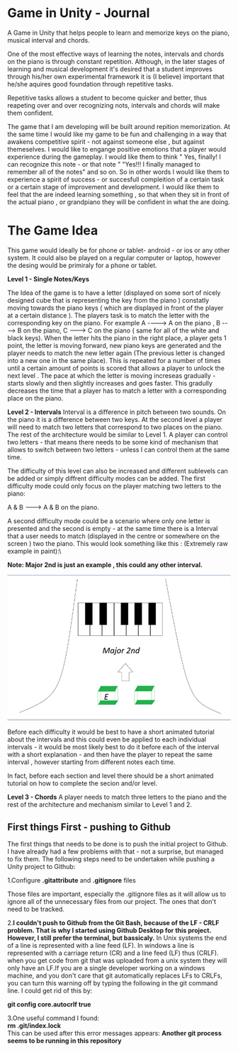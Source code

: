 # Game in Unity - Journal 

A Game in Unity that helps people to learn and memorize keys on the piano, musical interval and chords. 

One of the most effective ways of learning the notes, intervals and chords on the piano is through constant repetition. Although, in the later stages of learning and musical development it's desired that a student improves through his/her own experimental framework it is (I believe) important that he/she aquires good foundation through repetitive tasks.

Repetitive tasks allows a student to become quicker and better, thus reapeting over and over recognizing nots, intervals and chords will make them confident. 

The game that I am developing will be built around repition memorization. At the same time I would like my game to be fun and challenging in a way that awakens competitive spirit - not against someone else , but against themeselves. I would like to engange positive emotions that a player would experience during the gameplay. I would like them to think " Yes, finally! I can recognize this note - or that note " "Yes!!! I finally managed to remember all of the notes" and so on. So in other words I would like them to experience a spirit of success - or succesfull compleition of a certain task or a certain stage of improvement and development. I would like them to feel that the are indeed learning something , so that when they sit in front of the actual piano , or grandpiano they will be confident in what the are doing.

# The Game Idea

This game would ideally be for  phone or tablet- android - or ios or any other system. It could also be played on a regular computer or laptop, however the desing would be primiraly for a phone or tablet. 

**Level 1 - Single Notes/Keys**

The Idea of the game is to have a letter (displayed on some sort of nicely designed cube that is representing the key from the piano ) constatly moving towards the piano keys  ( which are displayed in front of the player at a certain distance ). The players task is to match the letter with the corresponding key on the piano. For example A ----> A on the piano , B ----> B on the piano, C ---> C on the piano ( same for all of the white and black keys). When the letter hits the piano in the right place, a player gets 1 point, the letter is moving forward, new piano keys are generated and the player needs to match the new letter again (The previous letter is changed into a new one in the same place). This is repeated for a number of times until a certain amount of points is scored that allows a player to unlock the next level . The pace at which the letter is moving increseas gradually - starts slowly and then slightly increases and goes faster. This gradully  decreases the time that a player has to match a letter with a corresponding place on the piano.

**Level 2 - Intervals**
Interval is a difference in pitch between two sounds. On the piano it is a difference between two keys. 
At the second level a player will need to match two letters that correspond to two places on the piano. The rest of the architecture would be similar to Level 1. A player can control two letters - that means there needs to be some kind of mechanism that allows to switch between two letters - unless I can control them at the same time. 

The difficulty of this level can also be increased and different sublevels can be added or simply diffrent difficulty modes can be added. The first difficulty mode could only focus on the player matching two letters to the piano: 

A & B ---> A & B on the piano.

A second difficulty mode could be a scenario where only one letter is presented and the second is empty - at the same time there is a Interval that a user needs to match (displayed in the centre or somewhere on the screen ) two the piano. This would look something like this : (Extremely raw example in paint):\

**Note: Major 2nd is just an example , this could any other interval.**

![](Images/Level2.png)




Before each difficulty it would be best to have a short animated tutorial about the intervals and this could even be applied to each individual intervals - it would be most likely best to do it before each of the interval with a short explanation - and then have the player to repeat the same interval , however starting from different notes each time. 

In fact, before each section and level there should be a short animated tutorial on how to complete the secion and/or level. 




**Level 3 - Chords**
A player needs to match three letters to the piano and the rest of the architecture and mechanism similar to Level 1 and 2. 



## First things First - pushing to Github 
The first things that needs to be done is to push the initial project to Github. I have already had a few problems with that - not a surprise, but managed to fix them. The following steps need to be undertaken while pushing a Unity project to Github: 

1.Configure **.gitattribute** and **.gitignore** files 

Those files are important, especially the .gitignore files as it will allow us to ignore all of the unnecessary files from our project. The ones that don't need to be tracked. 


2.**I couldn't push to Github from the Git Bash, because of the LF - CRLF problem. That is why I started using Github Desktop for this project. However, I still prefer the terminal, but bassicaly.** In Unix systems the end of a line is represented with a line feed (LF). In windows a line is represented with a carriage return (CR) and a line feed (LF) thus (CRLF). when you get code from git that was uploaded from a unix system they will only have an LF.If you are a single developer working on a windows machine, and you don't care that git automatically replaces LFs to CRLFs, you can turn this warning off by typing the following in the git command line. I could get rid of this by: 

**git config core.autocrlf true**

3.One useful command I found:\
**rm .git/index.lock**\
This can be used after this error messages appears: **Another git process seems to be running in this repository**




